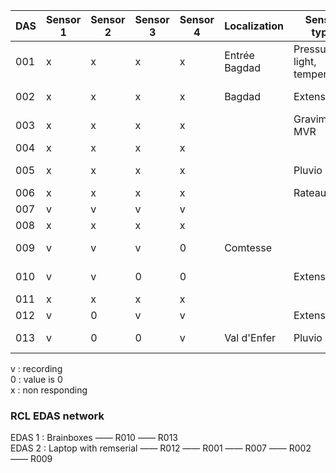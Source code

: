 | DAS   | Sensor 1 | Sensor 2 | Sensor 3 | Sensor 4 | Localization   | Sensor type                   | last update | EDAS Version  |
| ------| -------  | -------- | -------- |  --------| ------------   | -----------                   | ----------- |-------------- |
| 001   |    x    |    x     |     x    |     x    | Entrée Bagdad  | Pressure, light, temperature  | 2014-06-04            |               |
| 002   |    x     |    x     |     x    |     x    | Bagdad         | Extenso                       | 2014-11-12             | v3.05         |
| 003   |    x     |    x     |     x    |     x    |                | Gravimeter MVR                |             |               |
| 004   |    x     |    x     |     x    |     x    |                |                               |             |               |
| 005   |    x     |    x     |     x    |     x    |                | Pluvio                        | 2014-05-21  |               |
| 006   |    x     |    x     |     x    |     x    |                | Rateau                        |             |               |
| 007   |    v     |    v     |     v    |     v    |                |                               |             | v3.05         |
| 008   |    x     |    x     |     x    |     x    |                |                               |             |               |
| 009   |    v     |    v     |     v    |     0    |  Comtesse      |                               |  2014-07-11 |               |
| 010   |    v     |    v     |     0    |     0    |                | Extenso                       | 2014-05-21  | v3.05         |
| 011   |    x     |    x     |     x    |     x    |                |                               |             |               |
| 012   |    v     |    0     |     v    |     v    |                | Extenso                       |             | v3.03         |
| 013   |    v     |    0     |     0    |     v    | Val d'Enfer    | Pluvio                        | 2014-09-26  |   v3.05         |


v : recording  
0 : value is 0  
x : non responding  


### RCL EDAS network

EDAS 1 : Brainboxes —— R010 —— R013  
EDAS 2 : Laptop with remserial  —— R012 —— R001 —— R007 —— R002 —— R009  

